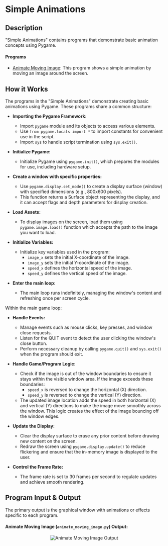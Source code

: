 # Simple Animations

## Description

"Simple Animations" contains programs that demonstrate basic animation concepts using Pygame.

#### Programs

- [Animate Moving Image](animate_moving_image.py): This program shows a simple animation by moving an image around the screen.

## How it Works

The programs in the "Simple Animations" demonstrate creating basic animations using Pygame. These programs share a common structure:

- **Importing the Pygame Framework:**
    - Import `pygame` module and its objects to access various elements.
    - Use `from pygame.locals import *` to import constants for convenient use in the script.
    - Import `sys` to handle script termination using `sys.exit()`.

- **Initialize Pygame:**
    - Initialize Pygame using `pygame.init()`, which prepares the modules for use, including hardware setup.

- **Create a window with specific properties:**
    - Use `pygame.display.set_mode()` to create a display surface (window) with specified dimensions (e.g., 800x600 pixels).
    - This function returns a Surface object representing the display, and it can accept flags and depth parameters for display creation.

- **Load Assets:**
    - To display images on the screen, load them using `pygame.image.load()` function which accepts the path to the image you want to load. 

- **Initialize Variables:**
    - Initialize key variables used in the program:
        - `image_x` sets the initial X-coordinate of the image.
        - `image_y` sets the initial Y-coordinate of the image.
        - `speed_x` defines the horizontal speed of the image.
        - `speed_y` defines the vertical speed of the image.

- **Enter the main loop:**
    - The main loop runs indefinitely, managing the window's content and refreshing once per screen cycle.

Within the main game loop:

- **Handle Events:**
    - Manage events such as mouse clicks, key presses, and window close requests.
    - Listen for the QUIT event to detect the user clicking the window's close button.
    - Perform necessary cleanup by calling `pygame.quit()` and `sys.exit()` when the program should exit.

- **Handle Game/Program Logic:**
    - Check if the image is out of the window boundaries to ensure it stays within the visible window area. If the image exceeds these boundaries:
        - `speed_x` is reversed to change the horizontal (X) direction.
        - `speed_y` is reversed to change the vertical (Y) direction.
    - The updated image location adds the speed in both horizontal (X) and vertical (Y) directions to make the image move smoothly across the window. This logic creates the effect of the image bouncing off the window edges.


- **Update the Display:**
    - Clear the display surface to erase any prior content before drawing new content on the screen.
    - Redraw the screen using `pygame.display.update()` to reduce flickering and ensure that the in-memory image is displayed to the user.

- **Control the Frame Rate:**
    - The frame rate is set to 30 frames per second to regulate updates and achieve smooth rendering.


## Program Input & Output

The primary output is the graphical window with animations or effects specific to each program.

#### Animate Moving Image (`animate_moving_image.py`) Output:

<p align="center">
  <img src="output/animate-output.gif" alt='Animate Moving Image Output'>
</p>